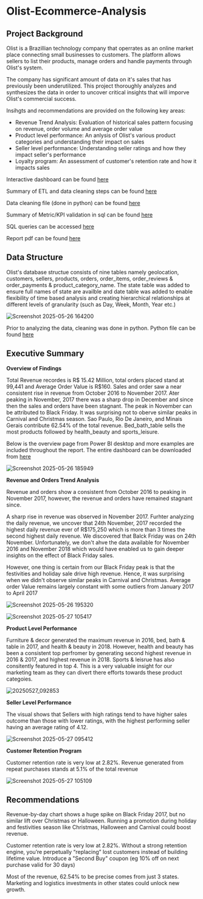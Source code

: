 # Olist-Ecommerce-Analysis

## Project Background
Olist is a Brazillian technology company that operrates as an online market place connecting small businesses to customers. The platform allows sellers to list their products, manage orders and handle payments through Olist's system.

The company has significant amount of data on it's sales that has previously been underutilized. This project thoroughly analyzes and synthesizes the data in order to uncover critical insights that will imporve Olist's commercial success.

Insihgts and recommendations are provided on the following key areas:

- Revenue Trend Analysis: Evaluation of historical sales pattern focusing on revenue, order volume and average order value
- Product level performance: An anlysis of Olist's various product categories and understanding their impact on sales
- Seller level performance: Understanding seller ratings and how they impact seller's performance
- Loyalty program: An assessment of customer's retention rate and how it impacts sales

Interactive dashboard can be found [here](Olist.pbix)

Summary of ETL and data cleaning steps can be found [here](ETL_and_data_cleaning_steps.pdf)

Data cleaning file (done in python) can be found [here](Data_Cleaning_Pandas.ipynb)

Summary of Metric/KPI validation in sql can be found [here](Data_metric_validation.pdf)

SQL queries can be accessed [here](Sql_validation.sql)

Report pdf can be found [here](Olist_report.pdf)


## Data Structure

Olist's database structue consists of nine tables namely geolocation, customers, sellers, products, orders, order_items, order_reviews & order_payments & product_category_name. The state table was added to ensure full names of state are availble and date table was added to enable flexibility of time based analysis and creating hierarchical relationships at different levels of granularity (such as Day, Week, Month, Year etc.)



![Screenshot 2025-05-26 164200](https://github.com/user-attachments/assets/9f75e785-07b6-4a46-93bc-8ba83006730e)

Prior to analyzing the data, cleaning was done in python. Python file can be found [here](Data_cleaning_pandas.pdf)

## Executive Summary

**Overview of Findings**

Total Revenue recordes is R$ 15.42 Million, total orders placed stand at 99,441 and Average Order Value is R$160. Sales and order saw a near consistent rise in revenue from October 2016 to November 2017. Ater peaking in November, 2017 there was a sharp drop in December and since then the sales and orders have been stagnant. The peak in November can be attributed to Black Friday. It was surprising not to oberve similar peaks in Carnival and Christmas season. Sao Paulo, Rio De Janeiro, and Minais Gerais contribute 62.54% of the total revenue. Bed_bath_table sells the most products followed by health_beauty and sports_leisure.

Below is the overview page from Power BI desktop and more examples are included throughout the report. The entire dashboard can be downloaded from [here](Olist.pbix)


![Screenshot 2025-05-26 185949](https://github.com/user-attachments/assets/e2c39b4a-f05c-4ffa-9615-558a2fde0d0c)

**Revenue and Orders Trend Analysis**

Revenue and orders show a consistent from October 2016 to peaking in November 2017, however, the revenue and orders have remained stagnant since. 

A sharp rise in revenue was observed in November 2017. Furhter analyzing the daily revenue, we uncover that 24th November, 2017 recorded the highest daily revenue ever of R$175,250 which is more than 3 times the second highest daily revenue. We discovered that Balck Friday was on 24th November. Unfortunately, we don't ahve the data available for November 2016 and November 2018 which would have enabled us to gain deeper insights on the effect of Black Friday sales. 

However, one thing is certain from our Black Friday peak is that the festivities and holiday sale drive high revenue. Hence, it was surprising when we didn't observe similar peaks in Carnival and Christmas. Average order Value remains largely constant with some outliers from January 2017 to April 2017

![Screenshot 2025-05-26 195320](https://github.com/user-attachments/assets/acea2d59-1657-417c-8c5f-679c8e1e6195)

![Screenshot 2025-05-27 105417](https://github.com/user-attachments/assets/d80741a8-a5f3-4861-81e7-86042a2f5479)



**Product Level Performance**

Furniture & decor generated the maximum revenue in 2016, bed, bath & table in 2017, and health & beauty in 2018. However, health and beauty has been a consistent top perfromer by generating second highest revenue in 2016 & 2017, and highest revenue in 2018. Sports & leisrue has also consitently featured in top 4. This is a very valuable insight for our marketing team as they can divert there efforts towards these product categoies.

![20250527_092853](https://github.com/user-attachments/assets/46f7a2cc-b554-45fc-9cde-788b983baa54)

**Seller Level Performance**

 The visual shows that Sellers with high ratings tend to have higher sales outcome than those with lower ratings, with the highest performing seller having an average rating of 4.12.

![Screenshot 2025-05-27 095412](https://github.com/user-attachments/assets/33aa5c57-a4ee-4bb0-9703-479c2ccf33d4)

**Customer Retention Program**

Customer retention rate is very low at 2.82%. Revenue generated from repeat purchases stands at 5.1% of the total revenue

![Screenshot 2025-05-27 105109](https://github.com/user-attachments/assets/229136a0-df4c-4aad-882a-7b513d15bbcd)


## Recommendations

Revenue-by-day chart shows a huge spike on Black Friday 2017, but no similar lift over Christmas or Halloween. Running a promotion during holiday and festivities season like Christmas, Halloween and Carnival could boost revenue.

Customer retention rate is very low at 2.82%. Without a strong retention engine, you’re perpetually “replacing” lost customers instead of building lifetime value.
Introduce a "Second Buy" coupon (eg 10% off on next purchase valid for 30 days)

Most of the revenue, 62.54% to be precise comes from just 3 states. Marketing and logistics investments in other states could unlock new growth.


















